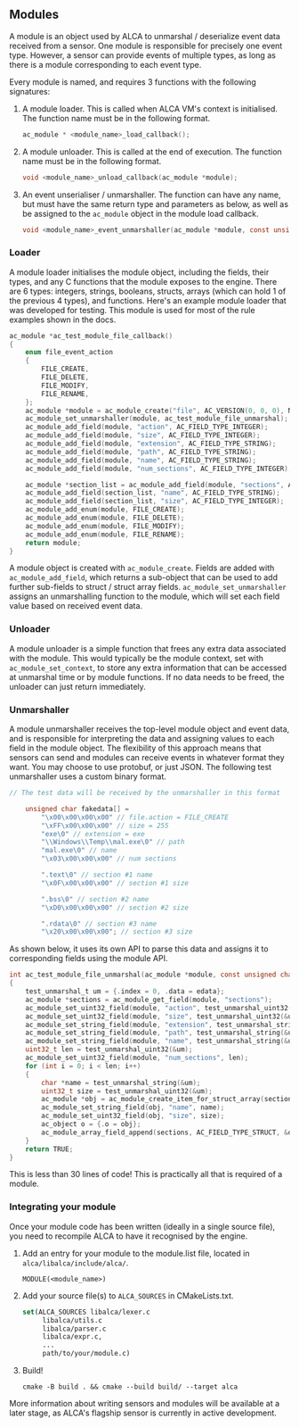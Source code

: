 ## Modules

A module is an object used by ALCA to unmarshal / deserialize event data received from a sensor. One module is
responsible for precisely one event type. However, a sensor can provide events of multiple types, as long as there
is a module corresponding to each event type.

Every module is named, and requires 3 functions with the following signatures:

1. A module loader. This is called when ALCA VM's context is initialised. The function name must be in the following format.
    ```c
    ac_module * <module_name>_load_callback();
    ```
2. A module unloader. This is called at the end of execution. The function name must be in the following format.
    ```c
    void <module_name>_unload_callback(ac_module *module);
    ```
3. An event unserialiser / unmarshaller. The function can have any name, but must have the same return type and
   parameters as below, as well as be assigned to the `ac_module` object in the module load callback.
    ```c
   void <module_name>_event_unmarshaller(ac_module *module, const unsigned char *event_data);
    ```

### Loader

A module loader initialises the module object, including the fields, their types, and any C functions that the module
exposes to the engine. There are 6 types: integers, strings, booleans, structs, arrays (which can hold 1 of
the previous 4 types), and functions. Here's an example module loader that was developed for testing.
This module is used for most of the rule examples shown in the docs.

```c
ac_module *ac_test_module_file_callback()
{
    enum file_event_action
    {
        FILE_CREATE,
        FILE_DELETE,
        FILE_MODIFY,
        FILE_RENAME,
    };
    ac_module *module = ac_module_create("file", AC_VERSION(0, 0, 0), NULL);
    ac_module_set_unmarshaller(module, ac_test_module_file_unmarshal);
    ac_module_add_field(module, "action", AC_FIELD_TYPE_INTEGER);
    ac_module_add_field(module, "size", AC_FIELD_TYPE_INTEGER);
    ac_module_add_field(module, "extension", AC_FIELD_TYPE_STRING);
    ac_module_add_field(module, "path", AC_FIELD_TYPE_STRING);
    ac_module_add_field(module, "name", AC_FIELD_TYPE_STRING);
    ac_module_add_field(module, "num_sections", AC_FIELD_TYPE_INTEGER);

    ac_module *section_list = ac_module_add_field(module, "sections", AC_FIELD_TYPE_ARRAY | AC_FIELD_TYPE_STRUCT);
    ac_module_add_field(section_list, "name", AC_FIELD_TYPE_STRING);
    ac_module_add_field(section_list, "size", AC_FIELD_TYPE_INTEGER);
    ac_module_add_enum(module, FILE_CREATE);
    ac_module_add_enum(module, FILE_DELETE);
    ac_module_add_enum(module, FILE_MODIFY);
    ac_module_add_enum(module, FILE_RENAME);
    return module;
}
```

A module object is created with `ac_module_create`. Fields are added with `ac_module_add_field`, which returns a
sub-object that can be used to add further sub-fields to struct / struct array fields. `ac_module_set_unmarshaller`
assigns an unmarshalling function to the module, which will set each field value based on received event data.

### Unloader

A module unloader is a simple function that frees any extra data associated with the module. This would typically be
the module context, set with `ac_module_set_context`, to store any extra information that can be accessed at unmarshal
time or by module functions. If no data needs to be freed, the unloader can just return immediately.

### Unmarshaller

A module unmarshaller receives the top-level module object and event data, and is responsible for interpreting the data
and assigning values to each field in the module object. The flexibility of this approach means that sensors can send and
modules can receive events in whatever format they want. You may choose to use protobuf, or just JSON. The following test
unmarshaller uses a custom binary format.

```c
// The test data will be received by the unmarshaller in this format

    unsigned char fakedata[] =
        "\x00\x00\x00\x00" // file.action = FILE_CREATE
        "\xFF\x00\x00\x00" // size = 255
        "exe\0" // extension = exe
        "\\Windows\\Temp\\mal.exe\0" // path
        "mal.exe\0" // name
        "\x03\x00\x00\x00" // num sections

        ".text\0" // section #1 name
        "\x0F\x00\x00\x00" // section #1 size

        ".bss\0" // section #2 name
        "\xD0\x00\x00\x00" // section #2 size

        ".rdata\0" // section #3 name
        "\x20\x00\x00\x00"; // section #3 size
```

As shown below, it uses its own API to parse this data and assigns it to corresponding fields using the module API.

```c
int ac_test_module_file_unmarshal(ac_module *module, const unsigned char *edata)
{
    test_unmarshal_t um = {.index = 0, .data = edata};
    ac_module *sections = ac_module_get_field(module, "sections");
    ac_module_set_uint32_field(module, "action", test_unmarshal_uint32(&um));
    ac_module_set_uint32_field(module, "size", test_unmarshal_uint32(&um));
    ac_module_set_string_field(module, "extension", test_unmarshal_string(&um));
    ac_module_set_string_field(module, "path", test_unmarshal_string(&um));
    ac_module_set_string_field(module, "name", test_unmarshal_string(&um));
    uint32_t len = test_unmarshal_uint32(&um);
    ac_module_set_uint32_field(module, "num_sections", len);
    for (int i = 0; i < len; i++)
    {
        char *name = test_unmarshal_string(&um);
        uint32_t size = test_unmarshal_uint32(&um);
        ac_module *obj = ac_module_create_item_for_struct_array(sections);
        ac_module_set_string_field(obj, "name", name);
        ac_module_set_uint32_field(obj, "size", size);
        ac_object o = {.o = obj};
        ac_module_array_field_append(sections, AC_FIELD_TYPE_STRUCT, &o);
    }
    return TRUE;
}
```

This is less than 30 lines of code! This is practically all that is required of a module.

### Integrating your module

Once your module code has been written (ideally in a single source file), you need to recompile ALCA to have it
recognised by the engine.

1. Add an entry for your module to the module.list file, located in `alca/libalca/include/alca/`.
   ```
   MODULE(<module_name>)
   ```
2. Add your source file(s) to `ALCA_SOURCES` in CMakeLists.txt.
   ```cmake
   set(ALCA_SOURCES libalca/lexer.c
        libalca/utils.c
        libalca/parser.c
        libalca/expr.c,
        ...
        path/to/your/module.c)
   ```
3. Build!
   ```shell
   cmake -B build . && cmake --build build/ --target alca
   ```

More information about writing sensors and modules will be available at a later stage, as ALCA's flagship sensor is
currently in active development.